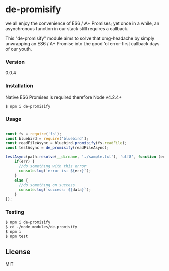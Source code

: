 # de-promisify
we all enjoy the convenience of ES6 / A+ Promises; yet once in a while, an asynchronous function in our stack still requires a callback.

This "de-promisify" module aims to solve that omg-headache by simply unwrapping an ES6 /  A+ Promise into the good 'ol error-first callback days of our youth.
### Version
0.0.4
### Installation
Native ES6 Promises is required therefore Node v4.2.4+
```sh
$ npm i de-promisify
```
### Usage
```javascript

const fs = require('fs');
const bluebird = require('bluebird');
const readFileAsync = bluebird.promisify(fs.readFile);
const testAsync = de_promisify(readFileAsync);

testAsync(path.resolve(__dirname, './sample.txt'), 'utf8', function (err, data){
    if(err) {
      //do something with this error
      console.log(`error is: ${err}`);
    }
    else {
      //do something on success
      console.log(`success: ${data}`);
    }
});


```
### Testing
```sh
$ npm i de-promisify
$ cd ./node_modules/de-promisify
$ npm i
$ npm test
```

License
----

MIT